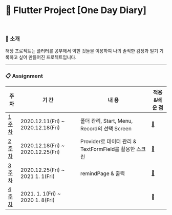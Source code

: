 
<br>

# :blue_book: Flutter Project [One Day Diary]

<br>

### :house_with_garden: 소개 

해당 프로젝트는 플러터를 공부해서 익힌 것들을 이용하여 나의 솔직한 감정과 일기 기록하고 싶어 만들어진 프로젝트입니다. 

 
<hr>


### :clipboard: Assignment 
|주 차|기 간|내 용|적용&배운 점|
|---|---|---|---| 
|[1주차](https://raw.githubusercontent.com/toast-ceo/flutter_emotion_diary/progress/1.%20firstweek/first%20week%202.gif)|2020.12.11(Fri) ~ 2020.12.18(Fri)|폴더 관리, Start, Menu, Record의 선택 Screen|[:pushpin:](https://github.com/toast-ceo/flutter_emotion_diary/blob/progress/1.%20firstweek/Diary%20project%201%20.md)|
|[2주차](https://github.com/toast-ceo/flutter_emotion_diary/blob/progress/2.%20secondweek/GIF.gif?raw=true)|2020.12.18(Fri) ~ 2020.12.25(Fri)|Provider로 데이터 관리 & TextFormField를 활용한 스크린|[:pushpin:](https://github.com/toast-ceo/flutter_emotion_diary/blob/progress/2.%20secondweek/Diary%20project%202.md)|
|[3주차]()|2020.12.25(Fri) ~ 2021 1. 1(Fri)|remindPage & 출력|[:pushpin:](https://github.com/toast-ceo/flutter_emotion_diary/blob/progress/3.%20thirdweek/thirdweek.md)|
|[4주차]()|2021. 1. 1(Fri) ~ 2020 1. 8(Fri)||:pushpin:|
